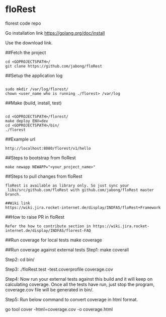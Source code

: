 # floRest
florest code repo

Go installation link
https://golang.org/doc/install

Use the download link.

##Fetch the project
```
cd <GOPROJECTSPATH>/
git clone https://github.com/jabong/floRest
```

##Setup the application log
```

sudo mkdir /var/log/florest/
chown <user_name who is running ./florest> /var/log
```

##Make (build, install, test)
```

cd <GOPROJECTSPATH>/florest/
make deploy ENV=dev
cd <GOPROJECTSPATH>/bin/
./florest
```

##Example url
```
http://localhost:8080/florest/v1/hello
```

##Steps to bootstrap from floRest
```
make newapp NEWAPP="<your_project_name>"
```

##Steps to pull changes from floRest
```
floRest is available as library only. So just sync your _libs/src/github.com/floRest with github.com/jabong/floRest master branch.

##Wiki link
https://wiki.jira.rocket-internet.de/display/INDFAS/floRest+Framework
```

##How to raise PR in floRest
```
Refer the how to contribute section in https://wiki.jira.rocket-internet.de/display/INDFAS/florest-FAQ
```

##Run coverage for local tests
make coverage

##Run coverage against external tests
Step1: make coverall

Step2: cd bin/

Step3: ./floRest.test -test.coverprofile coverage.cov

Step4: Now run your external tests against this build and it will keep on calculating coverage. Once all the
tests have run, just stop the program, coverage.cov file will be generated in bin/.

Step5: Run  below command to convert coverage in html format.

go tool cover -html=coverage.cov -o coverage.html
